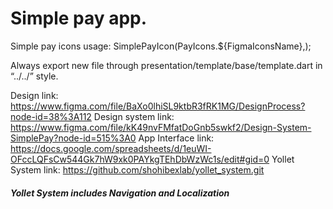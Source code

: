# Simple pay app.

Simple pay icons usage:
SimplePayIcon(PayIcons.${FigmaIconsName},);

Always export new file through presentation/template/base/template.dart in “../../” style.

Design link: https://www.figma.com/file/BaXo0lhiSL9ktbR3fRK1MG/DesignProcess?node-id=38%3A112
Design system link: https://www.figma.com/file/kK49nvFMfatDoGnb5swkf2/Design-System-SimplePay?node-id=515%3A0
App Interface link: https://docs.google.com/spreadsheets/d/1euWI-OFccLQFsCw544Gk7hW9xk0PAYkgTEhDbWzWc1s/edit#gid=0
Yollet System link: https://github.com/shohibexlab/yollet_system.git
##### Yollet System includes Navigation and Localization
